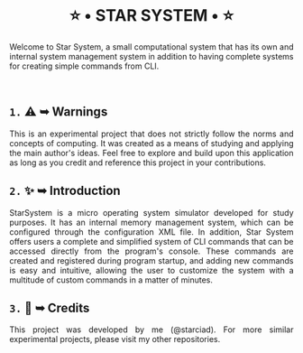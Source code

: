 <h1 align="center">⭐ • STAR SYSTEM • ⭐</h1>
<p align="justify">Welcome to Star System, a small computational system that has its own and internal system management system in addition to having complete systems for creating simple commands from CLI.</p >
</br>
<h2 align="left"><code>1.</code> ⚠ ➥ Warnings</h2>
<p align="justify">This is an experimental project that does not strictly follow the norms and concepts of computing. It was created as a means of studying and applying the main author's ideas. Feel free to explore and build upon this application as long as you credit and reference this project in your contributions.</p>
<h2 align="left"><code>2.</code> ✨ ➥ Introduction</h2>
<p align="justify">StarSystem is a micro operating system simulator developed for study purposes. It has an internal memory management system, which can be configured through the configuration XML file. In addition, Star System offers users a complete and simplified system of CLI commands that can be accessed directly from the program's console. These commands are created and registered during program startup, and adding new commands is easy and intuitive, allowing the user to customize the system with a multitude of custom commands in a matter of minutes.</p>
<h2 align="left"><code>3.</code> 🔗 ➥ Credits</h2>
<p align="justify">This project was developed by me (@starciad). For more similar experimental projects, please visit my other repositories.</p>